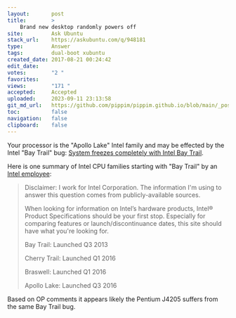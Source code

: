 ```yaml
---
layout:       post
title:        >
    Brand new desktop randomly powers off
site:         Ask Ubuntu
stack_url:    https://askubuntu.com/q/948181
type:         Answer
tags:         dual-boot xubuntu
created_date: 2017-08-21 00:24:42
edit_date:    
votes:        "2 "
favorites:    
views:        "171 "
accepted:     Accepted
uploaded:     2023-09-11 23:13:58
git_md_url:   https://github.com/pippim/pippim.github.io/blob/main/_posts/2017/2017-08-21-Brand-new-desktop-randomly-powers-off.md
toc:          false
navigation:   false
clipboard:    false
---
```


Your processor is the "Apollo Lake" Intel family and may be effected by the Intel "Bay Trail" bug: [System freezes completely with Intel Bay Trail][1].

Here is one summary of Intel CPU families starting with "Bay Trail" by an [Intel employee][2]:

> Disclaimer: I work for Intel Corporation. The information I'm using to  
> answer this question comes from publicly-available sources.  
>   
> When looking for information on Intel’s hardware products, Intel®  
> Product Specifications should be your first stop. Especially for  
> comparing features or launch/discontinuance dates, this site should  
> have what you're looking for.  
>   
> Bay Trail: Launched Q3 2013  
>   
> Cherry Trail: Launched Q1 2016  
>   
> Braswell: Launched Q1 2016  
>   
> Apollo Lake: Launched Q3 2016  

Based on OP comments it appears likely the Pentium J4205 suffers from the same Bay Trail bug.

  [1]: https://askubuntu.com/questions/803640/system-freezes-completely-with-intel-bay-trail
  [2]: https://www.quora.com/What-are-the-differences-between-Bay-Trail-Cherry-Trail-Braswell-and-Apollo-Lake
